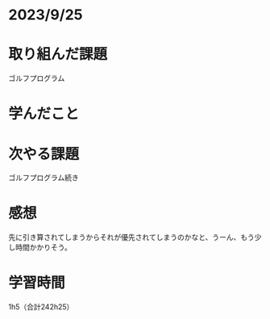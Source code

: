 # 2023/9/25
# 取り組んだ課題
ゴルフプログラム

# 学んだこと

# 次やる課題
ゴルフプログラム続き

# 感想
先に引き算されてしまうからそれが優先されてしまうのかなと、うーん、もう少し時間かかりそう。


# 学習時間
1h5（合計242h25）
